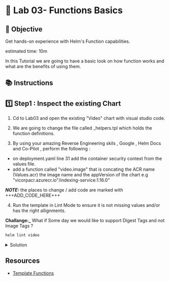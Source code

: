 
# 🚀 Lab 03- Functions Basics

## 🎯 Objective
Get hands-on experience with Helm's Function capabilities.

estimated time: 10m

In this Tutorial we are going to have a basic look on how function works and what are the benefits of using them.

## 📚 Instructions

## 1️⃣ Step1 : Inspect the existing Chart

1. Cd to Lab03 and open the existing "Video" chart with visual studio code.

2. We are going to change the file called _helpers.tpl which holds the function definitions.

3. By using your amazing Reverse Engineering skils , Google , Helm Docs and Co-Pilot , perform the following :

- on deployment.yaml line 31 add the container security context from the values file. 
- add a function called "video.image" that is concating the ACR name (Values.acr) the image name and the appVersion of the chart
e.g "vicorpacr.azurecr.io"/indexing-service:1.16.0"

**_NOTE:_** the places to change / add code are marked with +++ADD_CODE_HERE+++

4. Run the template in Lint Mode to ensure it is not missing values and/or has the right allignments.

**Challange:_** What if Some day we would like to support Digest Tags and not Image Tags ? 

```bash
helm lint video
```

 <details>
   <summary>Solution</summary>
   on the _helpers.tpl function add the following 

  ```yaml
    {{/*
    VI Image name
    */}}
    {{- define "Video.image" -}}
    {{- $separator := ":" -}}
    {{- $termination := 1.16 | toString -}}
    {{- if .Values.image.digest }}
        {{- $separator = "@" -}}
        {{- $termination = .Values.image.digest | toString -}}
    {{- end -}}
    {{- printf "%s/%s%s%s" .Values.image.acr .Values.image.repository $separator $termination }}
    {{- end }}

  ```
  Then , open deployment.yaml and change 
  ```yaml
    securityContext:
    +++ADD_CODE_HERE+++
    image: +++ADD_CODE_HERE+++
  ```
   to 
   
  ```yaml
    securityContext:
    {{- toYaml .Values.securityContext | nindent 10 }}
    image: {{ include "Video.image" . }}
  ``` 

</details>

## Resources

- [Template Functions](https://helm.sh/docs/chart_template_guide/function_list/)